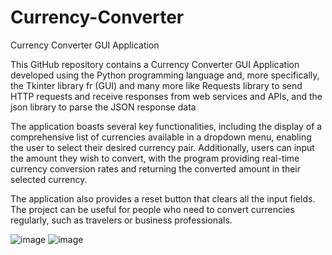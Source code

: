 # Currency-Converter
Currency Converter GUI Application

This GitHub repository contains a Currency Converter GUI Application developed using the Python programming language and, more specifically, the Tkinter library fr (GUI)
and many more like Requests library to send HTTP requests and receive responses from web services and APIs, and the json library to parse the JSON response data

The application boasts several key functionalities, including the display of a comprehensive list of currencies available in a dropdown menu, enabling the user to select their desired currency pair. Additionally, users can input the amount they wish to convert, with the program providing real-time currency conversion rates and returning the converted amount in their selected currency.

The application also provides a reset button that clears all the input fields. The project can be useful for people who need to convert currencies regularly, such as travelers or business professionals.



![image](https://user-images.githubusercontent.com/114822461/236992002-7c74a419-60c9-497b-a201-fd7331e81298.png)           ![image](https://user-images.githubusercontent.com/114822461/236992200-a1c1cb7a-1457-4b32-b8f8-c40bf1609329.png)


